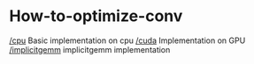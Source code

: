 # How-to-optimize-conv

[/cpu](https://github.com/Qwesh157/How-to-optimize-conv/tree/main/cpu) Basic implementation on cpu
[/cuda](https://github.com/Qwesh157/How-to-optimize-conv/tree/main/cuda) Implementation on GPU
    [/implicitgemm](https://github.com/Qwesh157/How-to-optimize-conv/tree/main/cuda/implicitgemm) implicitgemm implementation